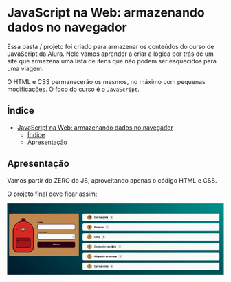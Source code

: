 # JavaScript na Web: armazenando dados no navegador

Essa pasta / projeto foi criado para armazenar os conteúdos do curso de JavaScript da Alura. Nele vamos aprender a criar a lógica por trás de um site que armazena uma lista de itens que não podem ser esquecidos para uma viagem.

O HTML e CSS permanecerão os mesmos, no máximo com pequenas modificações. O foco do curso é o `JavaScript`.

## Índice

- [JavaScript na Web: armazenando dados no navegador](#javascript-na-web-armazenando-dados-no-navegador)
  - [Índice](#índice)
  - [Apresentação](#apresentação)

## Apresentação

Vamos partir do ZERO do JS, aproveitando apenas o código HTML e CSS.

O projeto final deve ficar assim:

![Imagem de exemplo do projeto finalizado](exemplo_projeto_final.png)
